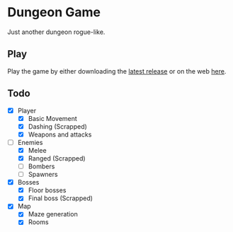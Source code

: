 # Dungeon Game

Just another dungeon rogue-like.

## Play

Play the game by either downloading the [latest release](https://github.com/jovialen/dungeon-game/releases/latest) or on the web [here]([https://jovialen.itch.io/dungeon-game](https://jovialen.itch.io/dungeon-diver)).

## Todo

- [x] Player
  - [x] Basic Movement
  - [x] Dashing (Scrapped)
  - [x] Weapons and attacks
- [ ] Enemies
  - [x] Melee
  - [x] Ranged (Scrapped)
  - [ ] Bombers
  - [ ] Spawners
- [x] Bosses
  - [x] Floor bosses
  - [x] Final boss (Scrapped)
- [x] Map
  - [x] Maze generation
  - [x] Rooms
